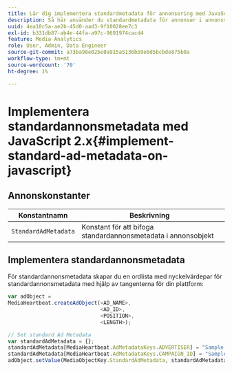```yaml
---
title: Lär dig implementera standardmetadata för annonsering med JavaScript 2.x
description: Så här använder du standardmetadata för annonser i annonsspårning i en webbläsare med JavaScript 2.x-appar.
uuid: 4ea10c5a-ae2b-45d0-aad3-9f10028ee7c3
exl-id: b331db87-ab4e-44fa-a97c-9691974cacd4
feature: Media Analytics
role: User, Admin, Data Engineer
source-git-commit: a73ba98e025e0a915a5136bb9e0d5bcbde875b0a
workflow-type: tm+mt
source-wordcount: '70'
ht-degree: 1%

---
```


# Implementera standardannonsmetadata med JavaScript 2.x{#implement-standard-ad-metadata-on-javascript}

## Annonskonstanter

| Konstantnamn | Beskrivning   |
|---|---|
| `StandardAdMetadata` | Konstant för att bifoga standardannonsmetadata i annonsobjekt |

## Implementera standardannonsmetadata

För standardannonsmetadata skapar du en ordlista med nyckelvärdepar för standardannonsmetadata med hjälp av tangenterna för din plattform:

```js
var adObject =  
MediaHeartbeat.createAdObject(<AD_NAME>,  
                              <AD_ID>,  
                              <POSITION>,  
                              <LENGTH>);

// Set standard Ad Metadata
var standardAdMetadata = {};
standardAdMetadata[MediaHeartbeat.AdMetadataKeys.ADVERTISER] = "Sample Advertiser";
standardAdMetadata[MediaHeartbeat.AdMetadataKeys.CAMPAIGN_ID] = "Sample Campaign";
adObject.setValue(MediaObjectKey.StandardAdMetadata, standardAdMetadata);
```
